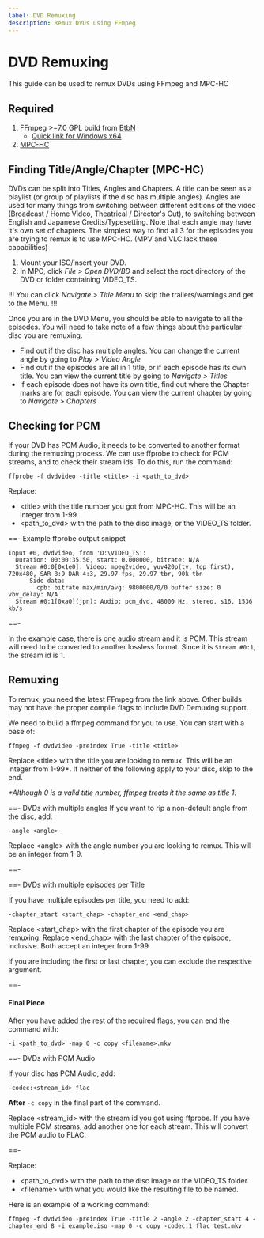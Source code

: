```yaml
---
label: DVD Remuxing
description: Remux DVDs using FFmpeg
---
```


# DVD Remuxing

This guide can be used to remux DVDs using FFmpeg and MPC-HC

## Required

1. FFmpeg >=7.0 GPL build from [BtbN](https://github.com/BtbN/FFmpeg-Builds/releases)
   - [Quick link for Windows x64](https://github.com/BtbN/FFmpeg-Builds/releases/download/latest/ffmpeg-n7.0-latest-win64-gpl-7.0.zip)
3. [MPC-HC](https://github.com/clsid2/mpc-hc/releases)


## Finding Title/Angle/Chapter (MPC-HC)

DVDs can be split into Titles, Angles and Chapters. A title can be seen as a playlist (or group of playlists if the disc has multiple angles). Angles are used for many things from switching between different editions of the video (Broadcast / Home Video, Theatrical / Director's Cut), to switching between English and Japanese Credits/Typesetting. Note that each angle may have it's own set of chapters. The simplest way to find all 3 for the episodes you are trying to remux is to use MPC-HC. (MPV and VLC lack these capabilities)

1. Mount your ISO/insert your DVD.
2. In MPC, click *File > Open DVD/BD* and select the root directory of the DVD or folder containing VIDEO_TS.

!!!
You can click *Navigate > Title Menu* to skip the trailers/warnings and get to the Menu.
!!!

Once you are in the DVD Menu, you should be able to navigate to all the episodes. You will need to take note of a few things about the particular disc you are remuxing.

- Find out if the disc has multiple angles. You can change the current angle by going to *Play > Video Angle*
- Find out if the episodes are all in 1 title, or if each episode has its own title. You can view the current title by going to *Navigate > Titles*
- If each episode does not have its own title, find out where the Chapter marks are for each episode. You can view the current chapter by going to *Navigate > Chapters*


## Checking for PCM

If your DVD has PCM Audio, it needs to be converted to another format during the remuxing process. 
We can use ffprobe to check for PCM streams, and to check their stream ids. To do this, run the command:

`ffprobe -f dvdvideo -title <title> -i <path_to_dvd>`

Replace:
- \<title\> with the title number you got from MPC-HC. This will be an integer from 1-99.
- \<path_to_dvd\> with the path to the disc image, or the VIDEO_TS folder.

==- Example ffprobe output snippet
```
Input #0, dvdvideo, from 'D:\VIDEO_TS':
  Duration: 00:00:35.50, start: 0.000000, bitrate: N/A
  Stream #0:0[0x1e0]: Video: mpeg2video, yuv420p(tv, top first), 720x480, SAR 8:9 DAR 4:3, 29.97 fps, 29.97 tbr, 90k tbn
      Side data:
        cpb: bitrate max/min/avg: 9800000/0/0 buffer size: 0 vbv_delay: N/A
  Stream #0:1[0xa0](jpn): Audio: pcm_dvd, 48000 Hz, stereo, s16, 1536 kb/s
```
==-

In the example case, there is one audio stream and it is PCM. This stream will need to be converted to another lossless format. Since it is `Stream #0:1`, the stream id is 1.


## Remuxing
To remux, you need the latest FFmpeg from the link above. Other builds may not have the proper compile flags to include DVD Demuxing support.

We need to build a ffmpeg command for you to use. You can start with a base of:

`ffmpeg -f dvdvideo -preindex True -title <title>`

Replace \<title\> with the title you are looking to remux. This will be an integer from 1-99*. If neither of the following apply to your disc, skip to the end.

*\*Although 0 is a valid title number, ffmpeg treats it the same as title 1.*

==- DVDs with multiple angles
If you want to rip a non-default angle from the disc, add:

`-angle <angle>`

Replace \<angle\> with the angle number you are looking to remux. This will be an integer from 1-9.

==-

==- DVDs with multiple episodes per Title

If you have multiple episodes per title, you need to add:

`-chapter_start <start_chap> -chapter_end <end_chap>`

Replace \<start_chap\> with the first chapter of the episode you are remuxing. Replace \<end_chap\> with the last chapter of the episode, inclusive. Both accept an integer from 1-99

If you are including the first or last chapter, you can exclude the respective argument.

==-


#### Final Piece

After you have added the rest of the required flags, you can end the command with:

`-i <path_to_dvd> -map 0 -c copy <filename>.mkv`

==- DVDs with PCM Audio

If your disc has PCM Audio, add:

`-codec:<stream_id> flac`

**After** `-c copy` in the final part of the command.

Replace \<stream_id\> with the stream id you got using ffprobe. If you have multiple PCM streams, add another one for each stream. This will convert the PCM audio to FLAC. 

==-

Replace:
- \<path_to_dvd\> with the path to the disc image or the VIDEO_TS folder.
- \<filename\> with what you would like the resulting file to be named.

Here is an example of a working command:

`ffmpeg -f dvdvideo -preindex True -title 2 -angle 2 -chapter_start 4 -chapter_end 8 -i example.iso -map 0 -c copy -codec:1 flac test.mkv`
